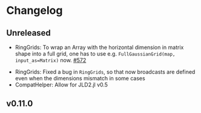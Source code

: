 # Changelog

## Unreleased

- RingGrids: To wrap an Array with the horizontal dimension in matrix shape into a full grid, one has to use e.g. `FullGaussianGrid(map, input_as=Matrix)` now. [#572](https://github.com/SpeedyWeather/SpeedyWeather.jl/pull/572)
* RingGrids: Fixed a bug in `RingGrids`, so that now broadcasts are defined even when the dimensions mismatch in some cases
* CompatHelper: Allow for JLD2.jl v0.5
  
## v0.11.0
